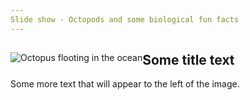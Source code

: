 ```yaml
---
Slide show - Octopods and some biological fun facts
---
```


<div style="clear: both;">
  <div style="float: left; margin-right 1em;">
    <img src="https://riff.media/cdn-cgi/image/width=3840,quality=75/images/krake-oktopus-ozean-meer.jpg?w=1999&h=1124&fit=crop-50-50&s=bfa9666874e7686563c50cb6d1047cd6" alt="Octopus flooting in the ocean">
  </div>
  <div>
    <h2>Some title text</h2>
    <p>Some more text that will appear to the left of the image.</p>
  </div>
</div>
